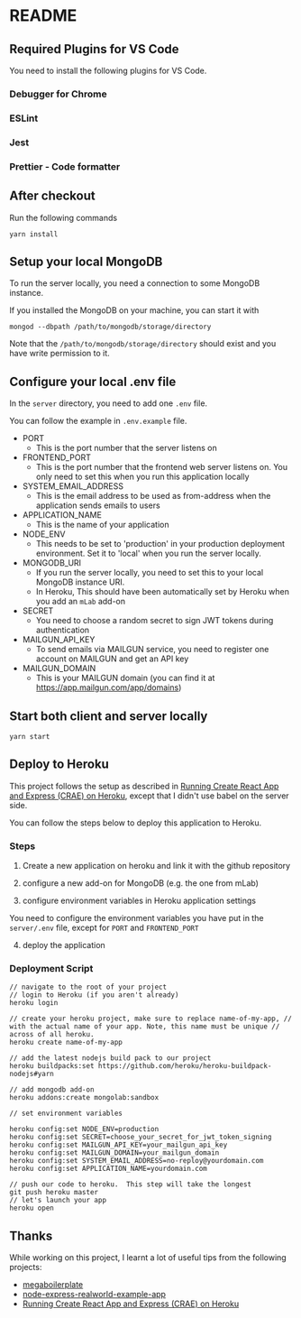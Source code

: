 # README

## Required Plugins for VS Code


You need to install the following plugins for VS Code.

### Debugger for Chrome

### ESLint

### Jest

### Prettier - Code formatter

## After checkout

Run the following commands

```shell
yarn install
```

## Setup your local MongoDB

To run the server locally, you need a connection to some MongoDB instance.

If you installed the MongoDB on your machine, you can start it with

```shell
mongod --dbpath /path/to/mongodb/storage/directory
```

Note that the `/path/to/mongodb/storage/directory` should exist and you have write permission to it.

## Configure your local .env file

In the `server` directory, you need to add one `.env` file.

You can follow the example in `.env.example` file.

- PORT
  - This is the port number that the server listens on
- FRONTEND_PORT
  - This is the port number that the frontend web server listens on. You only need to set this when you run this application locally
- SYSTEM_EMAIL_ADDRESS
  - This is the email address to be used as from-address when the application sends emails to users
- APPLICATION_NAME
  - This is the name of your application
- NODE_ENV
  - This needs to be set to 'production' in your production deployment environment. Set it to 'local' when you run the server locally.
- MONGODB_URI
  - If you run the server locally, you need to set this to your local MongoDB instance URI.
  - In Heroku, This should have been automatically set by Heroku when you add an `mLab` add-on
- SECRET
  - You need to choose a random secret to sign JWT tokens during authentication
- MAILGUN_API_KEY
  - To send emails via MAILGUN service, you need to register one account on MAILGUN and get an API key
- MAILGUN_DOMAIN
  - This is your MAILGUN domain (you can find it at https://app.mailgun.com/app/domains)

## Start both client and server locally

```shell
yarn start
```

## Deploy to Heroku

This project follows the setup as described in [Running Create React App and Express (CRAE) on Heroku](https://originmaster.com/running-create-react-app-and-express-crae-on-heroku-c39a39fe7851), except that I didn't use babel on the server side.

You can follow the steps below to deploy this application to Heroku.

### Steps

1. Create a new application on heroku and link it with the github repository

2. configure a new add-on for MongoDB (e.g. the one from mLab)

3. configure environment variables in Heroku application settings

You need to configure the environment variables you have put in the `server/.env` file, except for `PORT` and `FRONTEND_PORT`

4. deploy the application

### Deployment Script

```shell
// navigate to the root of your project
// login to Heroku (if you aren't already)
heroku login

// create your heroku project, make sure to replace name-of-my-app, // with the actual name of your app. Note, this name must be unique // across of all heroku. 
heroku create name-of-my-app

// add the latest nodejs build pack to our project
heroku buildpacks:set https://github.com/heroku/heroku-buildpack-nodejs#yarn

// add mongodb add-on
heroku addons:create mongolab:sandbox

// set environment variables

heroku config:set NODE_ENV=production
heroku config:set SECRET=choose_your_secret_for_jwt_token_signing
heroku config:set MAILGUN_API_KEY=your_mailgun_api_key
heroku config:set MAILGUN_DOMAIN=your_mailgun_domain
heroku config:set SYSTEM_EMAIL_ADDRESS=no-reploy@yourdomain.com
heroku config:set APPLICATION_NAME=yourdomain.com

// push our code to heroku.  This step will take the longest
git push heroku master
// let's launch your app
heroku open
```

## Thanks

While working on this project, I learnt a lot of useful tips from the following projects:
- [megaboilerplate](https://github.com/sahat/megaboilerplate/)
- [node-express-realworld-example-app](https://github.com/gothinkster/node-express-realworld-example-app)
- [Running Create React App and Express (CRAE) on Heroku](https://originmaster.com/running-create-react-app-and-express-crae-on-heroku-c39a39fe7851)
